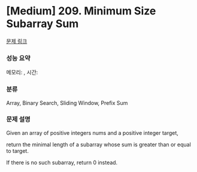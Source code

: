 # [Medium] 209. Minimum Size Subarray Sum

[문제 링크](https://leetcode.com/problems/minimum-size-subarray-sum/description/) 

### 성능 요약

메모리: , 시간: 

### 분류

Array, Binary Search, Sliding Window, Prefix Sum

### 문제 설명

<p>Given an array of positive integers nums and a positive integer target,</p>
<p>return the minimal length of a subarray whose sum is greater than or equal to target.</p>
<p>If there is no such subarray, return 0 instead.</p>
